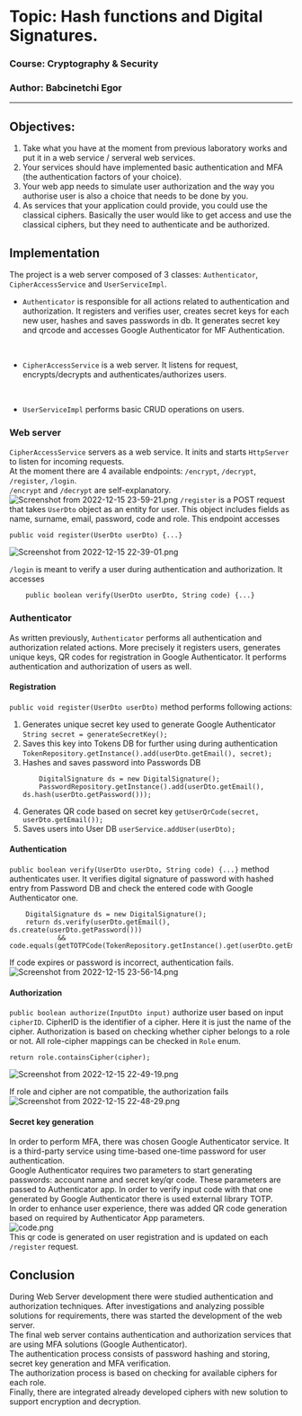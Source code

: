 # Topic: Hash functions and Digital Signatures.
### Course: Cryptography & Security
### Author: Babcinetchi Egor

----
## Objectives:
   1. Take what you have at the moment from previous laboratory works and put it in a web service / serveral web services.
   2. Your services should have implemented basic authentication and MFA (the authentication factors of your choice).
   3. Your web app needs to simulate user authorization and the way you authorise user is also a choice that needs to be done by you.
   4. As services that your application could provide, you could use the classical ciphers. Basically the user would like to get access and use the classical ciphers, but they need to authenticate and be authorized.
## Implementation
The project is a web server composed of 3 classes: ```Authenticator```, ```CipherAccessService``` and ```UserServiceImpl```.
<br>

* ```Authenticator``` is responsible for all actions related to authentication and authorization. It registers and verifies 
user, creates secret keys for each new user, hashes and saves passwords in db. It generates secret key and qrcode and accesses 
Google Authenticator for MF Authentication.
<br>

* ```CipherAccessService``` is a web server. It listens for request, encrypts/decrypts and authenticates/authorizes users.
<br>

* ```UserServiceImpl``` performs basic CRUD operations on users.
### Web server
```CipherAccessService``` servers as a web service. It inits and starts ```HttpServer``` to listen for incoming requests.
<br>
At the moment there are 4 available endpoints: ```/encrypt```, ```/decrypt```, ```/register```, ```/login```.
<br>
```/encrypt``` and ```/decrypt``` are self-explanatory. 
![Screenshot from 2022-12-15 23-59-21.png](..%2Fassets%2Fciphers%2Fauthenticator%2FScreenshot%20from%202022-12-15%2023-59-21.png)
```/register``` is a POST request that takes ```UserDto``` object 
as an entity for user. This object includes fields as name, surname, email, password, code and role. This endpoint accesses
```
public void register(UserDto userDto) {...}
```
![Screenshot from 2022-12-15 22-39-01.png](..%2Fassets%2Fciphers%2Fauthenticator%2FScreenshot%20from%202022-12-15%2022-39-01.png)

```/login``` is meant to verify a user during authentication and authorization. It accesses 
``` 
    public boolean verify(UserDto userDto, String code) {...}
```
### Authenticator
As written previously, ```Authenticator``` performs all authentication and authorization related actions. 
More precisely it registers users, generates unique keys, QR codes for registration in Google Authenticator. It performs 
authentication and authorization of users as well.
<br>
#### Registration
``` public void register(UserDto userDto) ``` method performs following actions:
1. Generates unique secret key used to generate Google Authenticator
   ```String secret = generateSecretKey();```
2. Saves this key into Tokens DB for further using during authentication
   ``` TokenRepository.getInstance().add(userDto.getEmail(), secret); ```
3. Hashes and saves password into Passwords DB
    ``` 
        DigitalSignature ds = new DigitalSignature();
        PasswordRepository.getInstance().add(userDto.getEmail(), ds.hash(userDto.getPassword()));
    ```
4. Generates QR code based on secret key
   ``` getUserQrCode(secret, userDto.getEmail()); ```
5. Saves users into User DB
   ``` userService.addUser(userDto); ```
   <br>

#### Authentication
``` public boolean verify(UserDto userDto, String code) {...} ```
method authenticates user. It verifies digital signature of password with hashed entry from Password DB and check
the entered code with Google Authenticator one. 
```        
    DigitalSignature ds = new DigitalSignature();
    return ds.verify(userDto.getEmail(), ds.create(userDto.getPassword()))
            && code.equals(getTOTPCode(TokenRepository.getInstance().get(userDto.getEmail())));
```
If code expires or password is incorrect, authentication fails.
![Screenshot from 2022-12-15 23-56-14.png](..%2Fassets%2Fciphers%2Fauthenticator%2FScreenshot%20from%202022-12-15%2023-56-14.png)
#### Authorization
```public boolean authorize(InputDto input)``` authorize user based on input ```cipherID```. CipherID is the identifier
of a cipher. Here it is just the name of the cipher. Authorization is based on checking whether cipher belongs to a role or 
not. All role-cipher mappings can be checked in ```Role``` enum. 
```         
return role.containsCipher(cipher);
```
![Screenshot from 2022-12-15 22-49-19.png](..%2Fassets%2Fciphers%2Fauthenticator%2FScreenshot%20from%202022-12-15%2022-49-19.png)

If role and cipher are not compatible, the authorization fails
![Screenshot from 2022-12-15 22-48-29.png](..%2Fassets%2Fciphers%2Fauthenticator%2FScreenshot%20from%202022-12-15%2022-48-29.png)
#### Secret key generation
In order to perform MFA, there was chosen Google Authenticator service. It is a third-party service using time-based one-time
password for user authentication. 
<br>
Google Authenticator requires two parameters to start generating passwords: account name and secret key/qr code.
These parameters are passed to Authenticator app. In order to verify input code with that one generated by Google Authenticator 
there is used external library TOTP.
<br>
In order to enhance user experience, there was added QR code generation based on required by Authenticator App parameters.
<br>
![code.png](..%2Fqrcodes%2Fcode.png)
<br>
This qr code is generated on user registration and is updated on each ```/register``` request.

## Conclusion
During Web Server development there were studied authentication and authorization techniques. After investigations and analyzing
possible solutions for requirements, there was started the development of the web server.
<br>
The final web server contains authentication and authorization services that are using MFA solutions (Google Authenticator).
<br>
The authentication process consists of password hashing and storing, secret key generation and MFA verification.
<br>
The authorization process is based on checking for available ciphers for each role.
<br>
Finally, there are integrated already developed ciphers with new solution to support encryption and decryption.